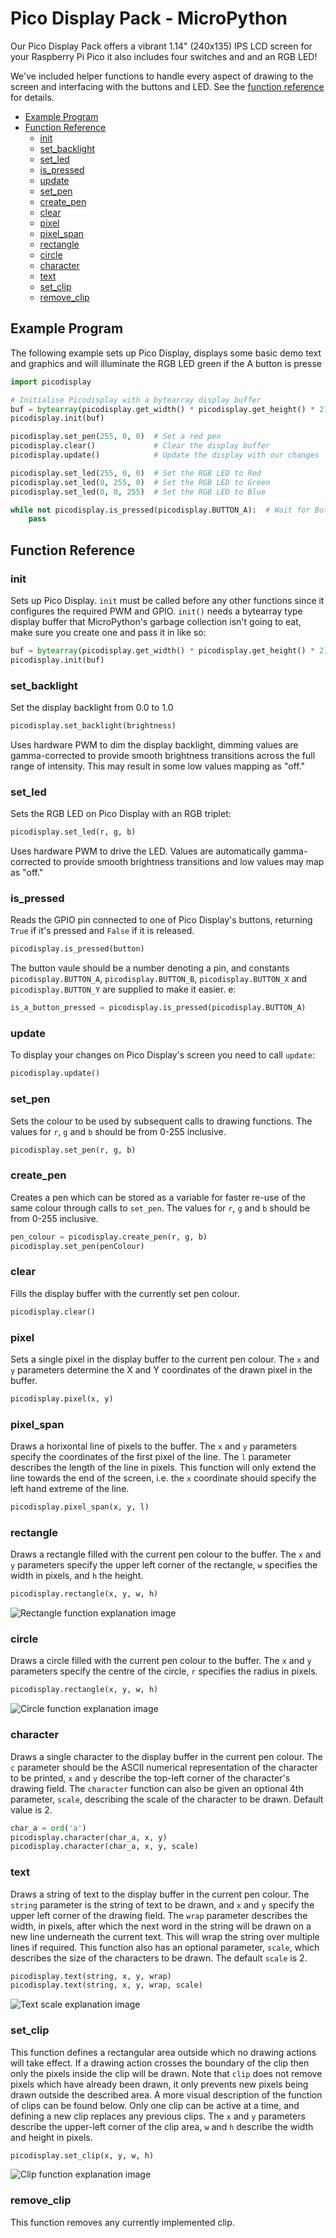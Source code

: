 # Pico Display Pack - MicroPython <!-- omit in toc -->

Our Pico Display Pack offers a vibrant 1.14" (240x135) IPS LCD screen for your Raspberry Pi Pico it also includes four switches and and an RGB LED!

We've included helper functions to handle every aspect of drawing to the screen and interfacing with the buttons and LED. See the [function reference](#function-reference) for details.

- [Example Program](#example-program)
- [Function Reference](#function-reference)
  - [init](#init)
  - [set_backlight](#set_backlight)
  - [set_led](#set_led)
  - [is_pressed](#is_pressed)
  - [update](#update)
  - [set_pen](#set_pen)
  - [create_pen](#create_pen)
  - [clear](#clear)
  - [pixel](#pixel)
  - [pixel_span](#pixel_span)
  - [rectangle](#rectangle)
  - [circle](#circle)
  - [character](#character)
  - [text](#text)
  - [set_clip](#set_clip)
  - [remove_clip](#remove_clip)

## Example Program

The following example sets up Pico Display, displays some basic demo text and graphics and will illuminate the RGB LED green if the A button is presse

```python
import picodisplay

# Initialise Picodisplay with a bytearray display buffer
buf = bytearray(picodisplay.get_width() * picodisplay.get_height() * 2)
picodisplay.init(buf)

picodisplay.set_pen(255, 0, 0)  # Set a red pen
picodisplay.clear()             # Clear the display buffer
picodisplay.update()            # Update the display with our changes

picodisplay.set_led(255, 0, 0)  # Set the RGB LED to Red
picodisplay.set_led(0, 255, 0)  # Set the RGB LED to Green
picodisplay.set_led(0, 0, 255)  # Set the RGB LED to Blue

while not picodisplay.is_pressed(picodisplay.BUTTON_A):  # Wait for Button A to be pressed
    pass
```

## Function Reference

### init

Sets up Pico Display. `init` must be called before any other functions since it configures the required PWM and GPIO. `init()` needs a bytearray type display buffer that MicroPython's garbage collection isn't going to eat, make sure you create one and pass it in like so:

```python
buf = bytearray(picodisplay.get_width() * picodisplay.get_height() * 2)
picodisplay.init(buf)
```

### set_backlight

Set the display backlight from 0.0 to 1.0

```python
picodisplay.set_backlight(brightness)
```

Uses hardware PWM to dim the display backlight, dimming values are gamma-corrected to provide smooth brightness transitions across the full range of intensity. This may result in some low values mapping as "off."

### set_led

Sets the RGB LED on Pico Display with an RGB triplet:

```python
picodisplay.set_led(r, g, b)
```

Uses hardware PWM to drive the LED. Values are automatically gamma-corrected to provide smooth brightness transitions and low values may map as "off."

### is_pressed

Reads the GPIO pin connected to one of Pico Display's buttons, returning `True` if it's pressed and `False` if it is released.

```python
picodisplay.is_pressed(button)
```

The button vaule should be a number denoting a pin, and constants `picodisplay.BUTTON_A`, `picodisplay.BUTTON_B`, `picodisplay.BUTTON_X` and `picodisplay.BUTTON_Y` are supplied to make it easier. e:

```python
is_a_button_pressed = picodisplay.is_pressed(picodisplay.BUTTON_A)
```

### update

To display your changes on Pico Display's screen you need to call `update`:

```python
picodisplay.update()
```

### set_pen

Sets the colour to be used by subsequent calls to drawing functions.  The values for `r`, `g` and `b` should be from 0-255 inclusive.

```python
picodisplay.set_pen(r, g, b)
```

### create_pen

Creates a pen which can be stored as a variable for faster re-use of the same colour through calls to `set_pen`.  The values for `r`, `g` and `b` should be from 0-255 inclusive.

```python
pen_colour = picodisplay.create_pen(r, g, b)
picodisplay.set_pen(penColour)
```

### clear

Fills the display buffer with the currently set pen colour.

```python
picodisplay.clear()
```

### pixel

Sets a single pixel in the display buffer to the current pen colour.  The `x` and `y` parameters determine the X and Y coordinates of the drawn pixel in the buffer.

```python
picodisplay.pixel(x, y)
```

### pixel_span

Draws a horixontal line of pixels to the buffer.  The `x` and `y` parameters specify the coordinates of the first pixel of the line.  The `l` parameter describes the length of the line in pixels.  This function will only extend the line towards the end of the screen, i.e. the `x` coordinate should specify the left hand extreme of the line.

```python
picodisplay.pixel_span(x, y, l)
```

### rectangle

Draws a rectangle filled with the current pen colour to the buffer.  The `x` and `y` parameters specify the upper left corner of the rectangle, `w` specifies the width in pixels, and `h` the height.

```python
picodisplay.rectangle(x, y, w, h)
```

![Rectangle function explanation image](/micropython/modules/pico_display/images/rectangle.png)

### circle

Draws a circle filled with the current pen colour to the buffer.  The `x` and `y` parameters specify the centre of the circle, `r` specifies the radius in pixels.

```python
picodisplay.rectangle(x, y, w, h)
```

![Circle function explanation image](/micropython/modules/pico_display/images/circle.png)

### character

Draws a single character to the display buffer in the current pen colour.  The `c` parameter should be the ASCII numerical representation of the character to be printed, `x` and `y` describe the top-left corner of the character's drawing field.  The `character` function can also be given an optional 4th parameter, `scale`, describing the scale of the character to be drawn.  Default value is 2.

```python
char_a = ord('a')
picodisplay.character(char_a, x, y)
picodisplay.character(char_a, x, y, scale)
```

### text

Draws a string of text to the display buffer in the current pen colour.  The `string` parameter is the string of text to be drawn, and `x` and `y` specify the upper left corner of the drawing field.  The `wrap` parameter describes the width, in pixels, after which the next word in the string will be drawn on a new line underneath the current text.  This will wrap the string over multiple lines if required.  This function also has an optional parameter, `scale`, which describes the size of the characters to be drawn.  The default `scale` is 2.

```python
picodisplay.text(string, x, y, wrap)
picodisplay.text(string, x, y, wrap, scale)
```

![Text scale explanation image](/micropython/modules/pico_display/images/text_scale.png)

### set_clip

This function defines a rectangular area outside which no drawing actions will take effect.  If a drawing action crosses the boundary of the clip then only the pixels inside the clip will be drawn.  Note that `clip` does not remove pixels which have already been drawn, it only prevents new pixels being drawn outside the described area.  A more visual description of the function of clips can be found below.  Only one clip can be active at a time, and defining a new clip replaces any previous clips.  The `x` and `y` parameters describe the upper-left corner of the clip area, `w` and `h` describe the width and height in pixels.

```python
picodisplay.set_clip(x, y, w, h)
```

![Clip function explanation image](/micropython/modules/pico_display/images/clip.png)

### remove_clip

This function removes any currently implemented clip.
